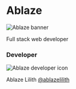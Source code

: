 # Ablaze

![Ablaze banner](https://i.imgur.com/kbUNJ31.png)

Full stack web developer

<!-- ### Web application interfaces

![App Screenshot](https://i.imgur.com/r0Mlpey.png)

![App Screenshot](https://i.imgur.com/4o58azh.png) -->

### Developer

![Ablaze developer icon](https://i.imgur.com/lfqB9FR.png)

Ablaze Lilith [@ablazelilith](https://twitter.com/ablazelilith)

